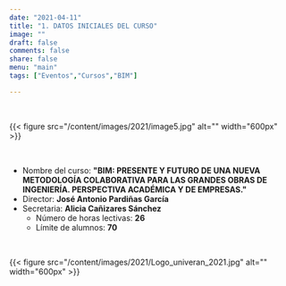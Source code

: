 ```yaml
---
date: "2021-04-11"
title: "1. DATOS INICIALES DEL CURSO"
image: ""
draft: false
comments: false
share: false
menu: "main"
tags: ["Eventos","Cursos","BIM"]

---
```


&nbsp;

{{< figure src="/content/images/2021/image5.jpg" alt="" width="600px" >}}

&nbsp;

* Nombre del curso: **"BIM: PRESENTE Y FUTURO DE UNA NUEVA
  METODOLOGÍA COLABORATIVA PARA LAS GRANDES OBRAS DE
  INGENIERÍA. PERSPECTIVA ACADÉMICA Y DE EMPRESAS."**
* Director: **José Antonio Pardiñas García**
* Secretaria: **Alicia Cañizares Sánchez**
  * Número de horas lectivas: **26**
  * Límite de alumnos: **70**

&nbsp;

{{< figure src="/content/images/2021/Logo_univeran_2021.jpg" alt="" width="600px" >}}

&nbsp;
